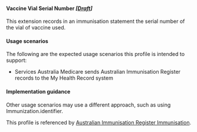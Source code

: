 #### Vaccine Vial Serial Number *[[Draft](http://hl7.org/fhir/stu3/valueset-publication-status.html)]*
This extension records in an immunisation statement the serial number of the vial of vaccine used.

#### Usage scenarios
The following are the expected usage scenarios this profile is intended to support:
* Services Australia Medicare sends Australian Immunisation Register records to the My Health Record system

#### Implementation guidance
Other usage scenarios may use a different approach, such as using Immunization.identifier.

This profile is referenced by [Australian Immunisation Register Immunisation](StructureDefinition-immunization-air.html). 